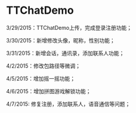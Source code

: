# TTChatDemo
3/29/2015：TTChatDemo上传，完成登录注册功能；

3/30/2015：新增修改头像，昵称，性别功能；

3/31/2015：新增会话，通讯录，添加联系人功能；

4/2/2015：修改包路径等微调；

4/5/2015：增加摇一摇功能；

4/6/2015：增加拼图游戏解锁功能；

4/7/2015: 修复注册，添加联系人，语音通信等问题；
